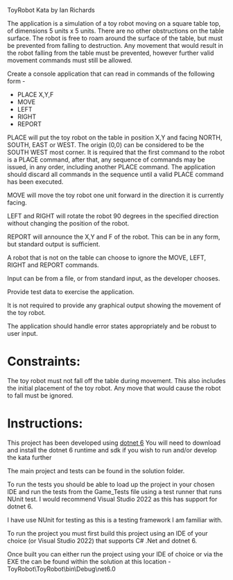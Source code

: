 ToyRobot Kata by Ian Richards

The application is a simulation of a toy robot moving on a square table top, of dimensions 5 units x 5 units. There are no
other obstructions on the table surface. The robot is free to roam around the surface of the table, but must be prevented
from falling to destruction. Any movement that would result in the robot falling from the table must be prevented,
however further valid movement commands must still be allowed.

Create a console application that can read in commands of the following form -

- PLACE X,Y,F
- MOVE
- LEFT
- RIGHT
- REPORT

PLACE will put the toy robot on the table in position X,Y and facing NORTH, SOUTH, EAST or WEST. The origin (0,0)
can be considered to be the SOUTH WEST most corner. It is required that the first command to the robot is a PLACE
command, after that, any sequence of commands may be issued, in any order, including another PLACE command. The
application should discard all commands in the sequence until a valid PLACE command has been executed.

MOVE will move the toy robot one unit forward in the direction it is currently facing.

LEFT and RIGHT will rotate the robot 90 degrees in the specified direction without changing the position of the robot.

REPORT will announce the X,Y and F of the robot. This can be in any form, but standard output is sufficient.

A robot that is not on the table can choose to ignore the MOVE, LEFT, RIGHT and REPORT commands.

Input can be from a file, or from standard input, as the developer chooses.

Provide test data to exercise the application.

It is not required to provide any graphical output showing the movement of the toy robot.

The application should handle error states appropriately and be robust to user input.

# Constraints:

The toy robot must not fall off the table during movement. This also includes the initial placement of the toy robot. Any
move that would cause the robot to fall must be ignored.

# Instructions:

This project has been developed using [dotnet 6](https://dotnet.microsoft.com/en-us/download/dotnet/6.0)
You will need to download and install the dotnet 6 runtime and sdk if you wish to run and/or develop the kata further

The main project and tests can be found in the solution folder.

To run the tests you should be able to load up the project in your chosen IDE and run the tests from the Game_Tests file using a test runner that runs NUnit test. I would recommend Visual Studio 2022 as this has support for dotnet 6.

I have use NUnit for testing as this is a testing framework I am familiar with.

To run the project you must first build this project using an IDE of your choice (or Visual Studio 2022) that supports C# .Net and dotnet 6.

Once built you can either run the project using your IDE of choice or via the EXE the can be found within the solution at this location - ToyRobot\ToyRobot\bin\Debug\net6.0
